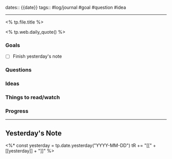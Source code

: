 dates:: {{date}}
tags:: #log/journal #goal #question #idea

---
<% tp.file.title %>

<% tp.web.daily_quote() %>

### Goals 

- [ ] Finish yesterday's note


### Questions



### Ideas



### Things to read/watch



### Progress




---
## Yesterday's Note

<%*
const yesterday = tp.date.yesterday("YYYY-MM-DD")
tR += "[[" + [[yesterday]] + "]]"
%>


